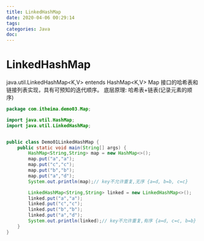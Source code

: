 ```yaml
---
title: LinkedHashMap
date: 2020-04-06 00:29:14
tags:
categories: Java
doc:
---
```


# LinkedHashMap

java.util.LinkedHashMap\<K,V> entends HashMap\<K,V>
Map 接口的哈希表和链接列表实现，具有可预知的迭代顺序。
底层原理:
哈希表+链表(记录元素的顺序)

```java
package com.itheima.demo03.Map;

import java.util.HashMap;
import java.util.LinkedHashMap;


public class Demo01LinkedHashMap {
    public static void main(String[] args) {
        HashMap<String,String> map = new HashMap<>();
        map.put("a","a");
        map.put("c","c");
        map.put("b","b");
        map.put("a","d");
        System.out.println(map);// key不允许重复,无序 {a=d, b=b, c=c}

        LinkedHashMap<String,String> linked = new LinkedHashMap<>();
        linked.put("a","a");
        linked.put("c","c");
        linked.put("b","b");
        linked.put("a","d");
        System.out.println(linked);// key不允许重复,有序 {a=d, c=c, b=b}
    }
}

```

